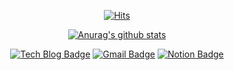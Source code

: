   <div align=center>
	
  [![Hits](https://hits.seeyoufarm.com/api/count/incr/badge.svg?url=https%3A%2F%2Fgithub.com%2Fzzsza)](https://hits.seeyoufarm.com) 
  </div>
  
  <div align=center>
	
  [![Anurag's github stats](https://github-readme-stats.vercel.app/api?username=damin8&show_icons=true&theme=onedark)](https://github.com/anuraghazra/github-readme-stats)
  
  </div>
  
  <div align=center>

  [![Tech Blog Badge](http://img.shields.io/badge/-Tech%20blog-black?style=flat-square&logo=github&link=https://damin8.github.io/)](https://damin8.github.io/)	 [![Gmail Badge](https://img.shields.io/badge/Gmail-d14836?style=flat-square&logo=Gmail&logoColor=white&link=mailto:damindamin8@gmail.com)](mailto:damindamin8@gmail.com) [![Notion Badge](https://img.shields.io/badge/Notion-blue?style=flat-square&logo=Notion&link=https://www.notion.so/Favian-7765a45c95c04347b10fa97c7effe0eb)](https://www.notion.so/Favian-7765a45c95c04347b10fa97c7effe0eb)

</div>
